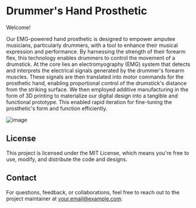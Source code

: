 # Drummer's Hand Prosthetic 
Welcome! 

Our EMG-powered hand prosthetic is designed to empower amputee musicians, particularly drummers, with a tool to enhance their musical expression and performance. By harnessing the strength of their forearm flex, this technology enables drummers to control the movement of a drumstick. At the core lies an electromyography (EMG) system that detects and interprets the electrical signals generated by the drummer's forearm muscles. These signals are then translated into motor commands for the prosthetic hand, enabling proportional control of the drumstick's distance from the striking surface. We then employed additive manufacturing in the form of 3D printing to materialize our digital design into a tangible and functional prototype. This enabled rapid iteration for fine-tuning the prosthetic's form and function efficiently.

![image](https://github.com/aaren-aras/drummers-hand-prosthetic/assets/89285583/40b70ae3-2bf9-45b3-b9ea-bee4f193f6ea)

## License
This project is licensed under the MIT License, which means you're free to use, modify, and distribute the code and designs.

## Contact
For questions, feedback, or collaborations, feel free to reach out to the project maintainer at your.email@example.com.


